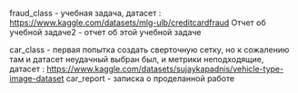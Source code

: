 fraud_class - учебная задача, датасет : https://www.kaggle.com/datasets/mlg-ulb/creditcardfraud
Отчет об учебной задаче2 - отчет об этой учебной задаче

car_class - первая попытка создать сверточную сетку, но к сожалению там и датасет неудачный выбран был, и метрики неподходящие, датасет : https://www.kaggle.com/datasets/sujaykapadnis/vehicle-type-image-dataset
car_report - записка о проделанной работе
